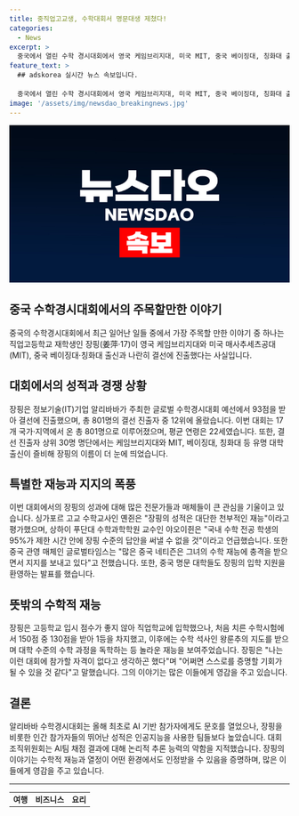 ```yaml
---
title: 중직업고교생, 수학대회서 명문대생 제쳤다!
categories:
  - News
excerpt: >
  중국에서 열린 수학 경시대회에서 영국 케임브리지대, 미국 MIT, 중국 베이징대, 칭화대 출신 학생과 함께 결선에 진출한 중국 롄수이전문학교 학생 장핑(17)이 화제다. 장핑은 고등학교 점수가 좋지 않아 직업학교에 입학했지만, 수학 재능을 인정받아 결선에 진출했으며, 교사와 교수들의 칭찬을 받았다. 중국 명문 대학들도 장핑의 입학을 환영하고, 장핑은 이번 대회를 통해 자신을 증명할 수 있는 기회라고 말했다. AI 기반 참가자들은 결선에 진출하지 못했고, 대회 조직위는 AI팀의 능력을 지적했다.
feature_text: >
  ## adskorea 실시간 뉴스 속보입니다.

  중국에서 열린 수학 경시대회에서 영국 케임브리지대, 미국 MIT, 중국 베이징대, 칭화대 출신 학생과 함께 결선에 진출한 중국 롄수이전문학교 학생 장핑(17)이 화제다. 장핑은 고등학교 점수가 좋지 않아 직업학교에 입학했지만, 수학 재능을 인정받아 결선에 진출했으며, 교사와 교수들의 칭찬을 받았다. 중국 명문 대학들도 장핑의 입학을 환영하고, 장핑은 이번 대회를 통해 자신을 증명할 수 있는 기회라고 말했다. AI 기반 참가자들은 결선에 진출하지 못했고, 대회 조직위는 AI팀의 능력을 지적했다.
image: '/assets/img/newsdao_breakingnews.jpg'
---
```


<p><img src="/assets/img/newsdao_breakingnews.jpg" alt="adskorea 속보" /></p>

<h2 data-ke-size="size26">중국 수학경시대회에서의 주목할만한 이야기</h2>

<p data-ke-size="size16">중국의 수학경시대회에서 최근 일어난 일들 중에서 가장 주목할 만한 이야기 중 하나는 직업고등학교 재학생인 장핑(姜萍·17)이 영국 케임브리지대와 미국 매사추세츠공대(MIT), 중국 베이징대·칭화대 출신과 나란히 결선에 진출했다는 사실입니다.</p>

<h2 data-ke-size="size26">대회에서의 성적과 경쟁 상황</h2>

<p data-ke-size="size16">장핑은 정보기술(IT)기업 알리바바가 주최한 글로벌 수학경시대회 예선에서 93점을 받아 결선에 진출했으며, 총 801명의 결선 진출자 중 12위에 올랐습니다. 이번 대회는 17개 국가·지역에서 온 총 801명으로 이루어졌으며, 평균 연령은 22세였습니다. 또한, 결선 진출자 상위 30명 명단에서는 케임브리지대와 MIT, 베이징대, 칭화대 등 유명 대학 출신이 즐비해 장핑의 이름이 더 눈에 띄었습니다.</p>

<h2 data-ke-size="size26">특별한 재능과 지지의 폭풍</h2>

<p data-ke-size="size16">이번 대회에서의 장핑의 성과에 대해 많은 전문가들과 매체들이 큰 관심을 기울이고 있습니다. 싱가포르 고교 수학교사인 옌쥔은 "장핑의 성적은 대단한 천부적인 재능"이라고 평가했으며, 상하이 푸단대 수학과학학원 교수인 야오이쥔은 "국내 수학 전공 학생의 95%가 제한 시간 안에 장핑 수준의 답안을 써낼 수 없을 것"이라고 언급했습니다. 또한 중국 관영 매체인 글로벌타임스는 "많은 중국 네티즌은 그녀의 수학 재능에 충격을 받으면서 지지를 보내고 있다"고 전했습니다. 또한, 중국 명문 대학들도 장핑의 입학 지원을 환영하는 발표를 했습니다.</p>

<h2 data-ke-size="size26">뜻밖의 수학적 재능</h2>

<p data-ke-size="size16">장핑은 고등학교 입시 점수가 좋지 않아 직업학교에 입학했으나, 처음 치른 수학시험에서 150점 중 130점을 받아 1등을 차지했고, 이후에는 수학 석사인 왕룬추의 지도를 받으며 대학 수준의 수학 과정을 독학하는 등 놀라운 재능을 보여주었습니다. 장핑은 "나는 이런 대회에 참가할 자격이 없다고 생각하곤 했다"며 "어쩌면 스스로를 증명할 기회가 될 수 있을 것 같다"고 말했습니다. 그의 이야기는 많은 이들에게 영감을 주고 있습니다.</p>

<h2 data-ke-size="size26">결론</h2>

<p data-ke-size="size16">알리바바 수학경시대회는 올해 최초로 AI 기반 참가자에게도 문호를 열었으나, 장핑을 비롯한 인간 참가자들의 뛰어난 성적은 인공지능을 사용한 팀들보다 높았습니다. 대회 조직위원회는 AI팀 채점 결과에 대해 논리적 추론 능력의 약함을 지적했습니다. 장핑의 이야기는 수학적 재능과 열정이 어떤 환경에서도 인정받을 수 있음을 증명하며, 많은 이들에게 영감을 주고 있습니다.</p>

<hr>

<table>
    <tr>
        <td style="text-align: center; height: 17px;"><b>여행</b></td>
        <td style="text-align: center; height: 17px;"><b>비즈니스</b></td>
        <td style="text-align: center; height: 17px;"><b>요리</b></td>
    </tr>
</table>

<p data-ke-size="size16">&nbsp;</p>

